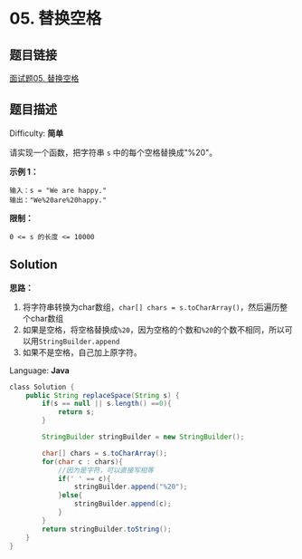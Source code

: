 # 05. 替换空格

## 题目链接

 [面试题05\. 替换空格](https://leetcode-cn.com/problems/ti-huan-kong-ge-lcof/)

## 题目描述

Difficulty: **简单**

请实现一个函数，把字符串 `s` 中的每个空格替换成"%20"。

**示例 1：**

```text
输入：s = "We are happy."
输出："We%20are%20happy."
```

**限制：**

`0 <= s 的长度 <= 10000`

## Solution

**思路：**

1. 将字符串转换为char数组，`char[] chars = s.toCharArray()`，然后遍历整个char数组 
2. 如果是空格，将空格替换成`%20`，因为空格的个数和`%20`的个数不相同，所以可以用`StringBuilder.append`
3. 如果不是空格，自己加上原字符。

Language: **Java**

```java
​class Solution {
    public String replaceSpace(String s) {
        if(s == null || s.length() ==0){
            return s;
        }

        StringBuilder stringBuilder = new StringBuilder();

        char[] chars = s.toCharArray();
        for(char c : chars){
            //因为是字符，可以直接写相等
            if(' ' == c){
                stringBuilder.append("%20");
            }else{
                stringBuilder.append(c);
            }
        }
        return stringBuilder.toString();
    }
}
```

